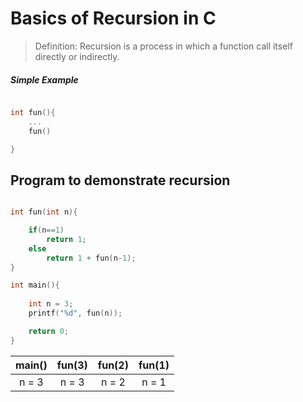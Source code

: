 # Basics of Recursion in C

> Definition: Recursion is a process in which a function call itself directly or indirectly.

##### Simple Example
```c

int fun(){
    ...
    fun()

}
```

## Program to demonstrate recursion

```c

int fun(int n){

    if(n==1)
        return 1;
    else
        return 1 + fun(n-1);
}

int main(){
    
    int n = 3;
    printf("%d", fun(n));

    return 0;
}

```

|main()|fun(3)|fun(2)|fun(1)|
|:----:|:----:|:----:|:----:|
|n = 3 | n = 3| n = 2| n = 1|
